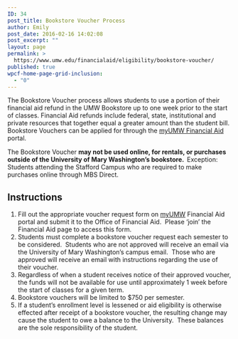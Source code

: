 ```yaml
---
ID: 34
post_title: Bookstore Voucher Process
author: Emily
post_date: 2016-02-16 14:02:08
post_excerpt: ""
layout: page
permalink: >
  https://www.umw.edu/financialaid/eligibility/bookstore-voucher/
published: true
wpcf-home-page-grid-inclusion:
  - "0"
---
```

The Bookstore Voucher process allows students to use a portion of their financial aid refund in the UMW Bookstore up to one week prior to the start of classes. Financial Aid refunds include federal, state, institutional and private resources that together equal a greater amount than the student bill. Bookstore Vouchers can be applied for through the <a href="https://orgsync.com/115365/chapter">myUMW Financial Aid</a> portal.

The Bookstore Voucher <strong>may not be used online, for rentals, or purchases outside of the University of Mary Washington’s bookstore.  </strong>Exception: Students attending the Stafford Campus who are required to make purchases online through MBS Direct.
<h2>Instructions</h2>
<ol>
 	<li>Fill out the appropriate voucher request form on <a href="https://auth.umw.edu/cas/login?service=https%3A%2F%2Forgsync.com%2Fcas%2Funiversity-of-mary-washington">myUMW</a> Financial Aid portal and submit it to the Office of Financial Aid.  Please ‘join’ the Financial Aid page to access this form.</li>
 	<li>Students must complete a bookstore voucher request each semester to be considered.  Students who are not approved will receive an email via the University of Mary Washington’s campus email.  Those who are approved will receive an email with instructions regarding the use of their voucher.</li>
 	<li>Regardless of when a student receives notice of their approved voucher, the funds will not be available for use until approximately 1 week before the start of classes for a given term.</li>
 	<li>Bookstore vouchers will be limited to $750 per semester.</li>
 	<li>If a student’s enrollment level is lessened or aid eligibility is otherwise effected after receipt of a bookstore voucher, the resulting change may cause the student to owe a balance to the University.  These balances are the sole responsibility of the student.</li>
</ol>